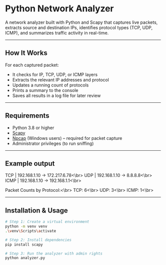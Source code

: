 # Python Network Analyzer

A network analyzer built with Python and Scapy that captures live packets, extracts source and destination IPs, identifies protocol types (TCP, UDP, ICMP), and summarizes traffic activity in real-time.

---

## How It Works

For each captured packet:
- It checks for IP, TCP, UDP, or ICMP layers
- Extracts the relevant IP addresses and protocol
- Updates a running count of protocols
- Prints a summary to the console
- Saves all results in a log file for later review

---

## Requirements

- Python 3.8 or higher
- [Scapy](https://scapy.net/)
- [Npcap](https://npcap.com/) (Windows users) – required for packet capture
- Administrator privileges (to run sniffing)

---

## Example output

TCP  | 192.168.1.10 -> 172.217.6.78<\br>
UDP  | 192.168.1.10 -> 8.8.8.8<\br>
ICMP | 192.168.1.10 -> 192.168.1.1<\br>

Packet Counts by Protocol:<\br>
TCP:  6<\br>
UDP:  3<\br>
ICMP: 1<\br>

---

## Installation & Usage

```bash
# Step 1: Create a virtual environment
python -m venv venv
.\venv\Scripts\activate

# Step 2: Install dependencies
pip install scapy

# Step 3: Run the analyzer with admin rights
python analyzer.py


